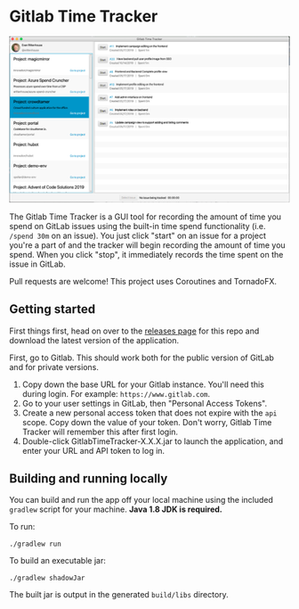 # Gitlab Time Tracker

![Main Page](TimeTracker.png)

The Gitlab Time Tracker is a GUI tool for recording the amount of time you spend on GitLab issues
using the built-in time spend functionality (i.e. `/spend 30m` on an issue). You just click "start" on
an issue for a project you're a part of and the tracker will begin recording the amount of time you spend.
When you click "stop", it immediately records the time spent on the issue in GitLab.

Pull requests are welcome! This project uses Coroutines and TornadoFX.

## Getting started

First things first, head on over to the [releases page](https://github.com/emanguy/GitlabTimeTracker/releases) for this repo and download the latest version of the
application.

First, go to Gitlab. This should work both for the public version of GitLab and for private versions.

1. Copy down the base URL for your Gitlab instance. You'll need this during login. For example: `https://www.gitlab.com`.
2. Go to your user settings in GitLab, then "Personal Access Tokens".
3. Create a new personal access token that does not expire with the `api` scope. Copy down the value of your token. Don't worry, Gitlab Time Tracker will remember this after first login.
4. Double-click GitlabTimeTracker-X.X.X.jar to launch the application, and enter your URL and API token to log in.

## Building and running locally

You can build and run the app off your local machine using the included `gradlew` script for your machine. **Java 1.8 JDK is required.**

To run:

    ./gradlew run
    
To build an executable jar:

    ./gradlew shadowJar

The built jar is output in the generated `build/libs` directory.